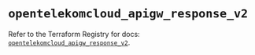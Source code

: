 # `opentelekomcloud_apigw_response_v2`

Refer to the Terraform Registry for docs: [`opentelekomcloud_apigw_response_v2`](https://registry.terraform.io/providers/opentelekomcloud/opentelekomcloud/1.36.46/docs/resources/apigw_response_v2).
